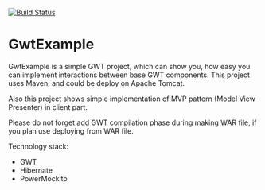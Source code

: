 [![Build Status](https://travis-ci.org/Elena-Bruyako/GwtTestTask.svg?branch=master)](https://travis-ci.org/Elena-Bruyako/GwtTestTask)

# GwtExample

GwtExample is a simple GWT project, which can show you, how easy you can implement interactions
between base GWT components. This project uses Maven, and could be deploy on Apache Tomcat.

Also this project shows simple implementation of MVP pattern (Model View Presenter) in client part.

Please do not forget add GWT compilation phase during making WAR file, if you plan use deploying from WAR file.

Technology stack:
- GWT
- Hibernate
- PowerMockito
